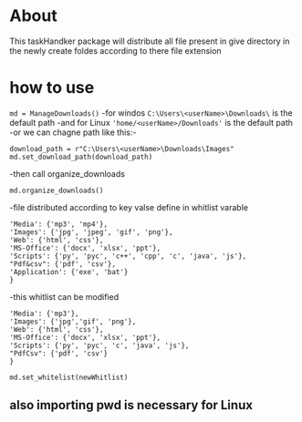 # About

This taskHandker package will distribute all file present in give directory in the newly create foldes according to there file extension


# how to use

```md = ManageDownloads()```
-for windos `C:\Users\<userName>\Downloads\` is the default path
-and for Linux `'home/<userName>/Downloads'` is the default path
-or we can chagne path like this:-

```
download_path = r"C:\Users\<userName>\Downloads\Images"
md.set_download_path(download_path)

```
-then call organize_downloads

```md.organize_downloads()```

-file distributed according to key valse define in whitlist varable

```newWhitlist={
'Media': {'mp3', 'mp4'},
'Images': {'jpg', 'jpeg', 'gif', 'png'},
'Web': {'html', 'css'},
'MS-Office': {'docx', 'xlsx', 'ppt'},
'Scripts': {'py', 'pyc', 'c++', 'cpp', 'c', 'java', 'js'},
"Pdf&csv": {'pdf', 'csv'},
'Application': {'exe', 'bat'}
}

```
-this whitlist can be modified

``` newWhitlist={
'Media': {'mp3'},
'Images': {'jpg','gif', 'png'},
'Web': {'html', 'css'},
'MS-Office': {'docx', 'xlsx', 'ppt'},
'Scripts': {'py', 'pyc', 'c', 'java', 'js'},
"PdfCsv": {'pdf', 'csv'}
}

md.set_whitelist(newWhitlist)
```

## also importing pwd is necessary for Linux

